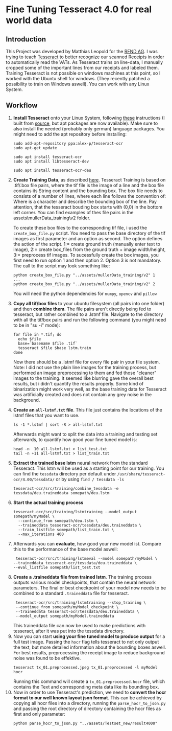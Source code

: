 # Fine Tuning Tesseract 4.0 for real world data
## Introduction
This Project was developed by Matthias Leopold for the [RFND AG](http://rfnd.com/).
I was trying to teach [Tesseract](https://github.com/tesseract-ocr/tesseract) to better recognize our scanned Receipts in order to automatically read the VATs.
As Tesseract trains on line-data, I manually cropped some of the important lines from our receipts and labeled them.
Training Tesseract is not possible on windows machines at this point, so I worked with the Ubuntu shell for windows. (They recently patched a possibility to train on Windows aswell). You can work with any Linux System.

## Workflow
1) **Install Tesseract** onto your Linux System, following [these](https://github.com/tesseract-ocr/tesseract/wiki/Compiling) instructions (I built from [source](https://github.com/tesseract-ocr/tesseract/wiki/Compiling-%E2%80%93-GitInstallation), but apt packages are now available). Make sure to also install the needed (probably only german) language packages. You might need to add the apt repository before installing:

    ```
    sudo add-apt-repository ppa:alex-p/tesseract-ocr
    sudo apt-get update
    
    sudo apt install tesseract-ocr
    sudo apt install libtesseract-dev 
    
    sudo apt install tesseract-ocr-deu
    ```
2) **Create Training Data**, as described [here](https://github.com/tesseract-ocr/tesseract/wiki/TrainingTesseract-4.00#building-the-training-tools). Tesseract Training is based on <name>.tif/<name>.box file pairs, where the tif file is the image of a line and the box file contains its String content and the bounding box. The box file needs to consists of a number of lines, where each line follows the convention of:
    <symbol> <left> <bottom> <right> <top> <page>
Where <symbol> is a character and <left><bottom><right><top> describe the bounding box of the line. Pay attention, that the tesseract bouding box starts with (0,0) in the bottom left corner. You can find examples of thes file pairs in the assets\mullerData_training\v2 folder. 

    To create these box files to the corresponding tif file, i used the `create_box_file.py` script. You need to pass the base directory of the tif images as first parameter and an option as second. The option defines the action of the script. 1:= create ground truth (manually enter text to image), 2:= create box_files from the ground truth + image width/height, 3:= preprocess tif images. To sucessfully create the box images, you first need to run option 1 and then option 2. Option 3 is not mandatory. The call to the script may look something like:
    ```
    python create_box_file.py "../assets/mullerData_training/v2" 1
    ...
    python create_box_file.py "../assets/mullerData_training/v2" 2
    ```
    You will need the python dependencies for `numpy`, `opencv` and `pillow`
3. **Copy all tif/box files** to your ubuntu filesystem (all pairs into one folder) and then **combine them**. The file pairs aren't directly being fed to tesseract, but rather combined to a .lstmf file. Navigate to the directory with all the tif/box pairs and run the following command (you might need to be in "su -i" mode):
    ```
    for file in *.tif; do
      echo $file
      base=`basename $file .tif`
      tesseract $file $base lstm.train
    done
    ```
    Now there should be a .lstmf file for every file pair in your file system. 
    Note: I did not use the plain line images for the training process, but performed an image preprocessing to them and fed those "cleaner" images to the training. It seemed like blurring gave the overall best results, but i didn't quantify the results properly. Some kind of binarization might work very well, as the base training data for Tesseract was artificially created and does not contain any grey noise in the background.
4) **Create an `all-lstmf.txt` file**. This file just contains the locations of the lstmf files that you want to use.
    ```
    ls -1 *.lstmf | sort -R > all-lstmf.txt
    ```
    Afterwards might want to split the data into a training and testing set afterwards, to quantify how good your fine tuned model is:
    ```
    head -n  10 all-lstmf.txt > list_test.txt
    tail -n +11 all-lstmf.txt > list_train.txt
    ```
5) **Extract the trained base lstm** neural network from the standard Tesseract. This lstm will be used as a starting point for our training. You can find the `tessdata` directory per default under `/usr/share/tesseract-ocr/4.00/tessdata/` or by using `find / tessdata -ls`
    ```
    tesseract-ocr/src/training/combine_tessdata -e tessdata/deu.traineddata somepath/deu.lstm
    ```
6) **Start the actual training process**
    ```
    tesseract-ocr/src/training/lstmtraining --model_output somepath/myModel \
      --continue_from somepath/deu.lstm \
      --traineddata tesseract-ocr/tessdata/deu.traineddata \
      --train_listfile somepath/list_train.txt \
      --max_iterations 400
    ```
7) Afterwards you can **evaluate**, how good your new model ist. Compare this to the performance of the base model aswell:
    ```
     tesseract-ocr/src/training/lstmeval --model somepath/myModel \
    --traineddata tesseract-ocr/tessdata/deu.traineddata \
    --eval_listfile somepath/list_test.txt
    ```
8) **Create a .traineddata file from trained lstm**. The training process outputs various model checkpoints, that contain the neural network parameters. The final or best checkpoint of your model now needs to be combined to a standard `.traineddata` file for tesseract. 
    ```
     tesseract-ocr/src/training/lstmtraining --stop_training \
     --continue_from somepath/myModel_checkpoint \
     --traineddata tesseract-ocr/tessdata/deu.traineddata \
     --model_output somepath/myModel.traineddata
     ```
     This traineddata file can now be used to make predictions with tesseract, after it was put into the tessdata directory.
9) Now you can start **using your fine tuned model to produce output** for a full test image. Passing the  `hocr` flag tells tesseract to not only output the text, but more detailed information about the bounding boxes aswell. For best results, preprocessing the receipt image to reduce background noise was found to be effektive.
    ```
    tesseract tx_01.preprocessed.jpeg tx_01.preprocessed -l myModel hocr
    ```
    Running this command will create a `tx_01.preprocessed.hocr` file, which contains the Text and corresponding meta data like its bounding box. 
10) Now in order to use Tesseract's prediction, we need to **convert the hocr format to our well known layout json format**. This can be achieved by copying all hocr files into a directory, running the `parse_hocr_to_json.py` and passing the root directory of directory containing the hocr files as first and only parameter:
    ```
    python parse_hocr_to_json.py "../assets/Testset_new/result4000"
    ```
